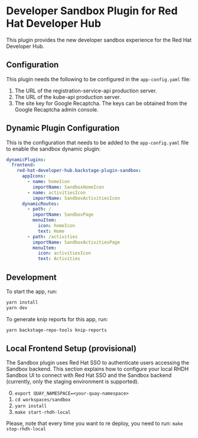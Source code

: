 # Developer Sandbox Plugin for Red Hat Developer Hub

This plugin provides the new developer sandbox experience for the Red Hat Developer Hub.

## Configuration

This plugin needs the following to be configured in the `app-config.yaml` file:

1. The URL of the registration-service-api production server.
2. The URL of the kube-api production server.
3. The site key for Google Recaptcha. The keys can be obtained from the Google Recaptcha admin console.

## Dynamic Plugin Configuration

This is the configuration that needs to be added to the `app-config.yaml` file to enable the sandbox dynamic plugin:

```yaml
dynamicPlugins:
  frontend:
    red-hat-developer-hub.backstage-plugin-sandbox:
      appIcons:
        - name: homeIcon
          importName: SandboxHomeIcon
        - name: activitiesIcon
          importName: SandboxActivitiesIcon
      dynamicRoutes:
        - path: /
          importName: SandboxPage
          menuItem:
            icon: homeIcon
            text: Home
        - path: /activities
          importName: SandboxActivitiesPage
          menuItem:
            icon: activitiesIcon
            text: Activities
```

## Development

To start the app, run:

```sh
yarn install
yarn dev
```

To generate knip reports for this app, run:

```sh
yarn backstage-repo-tools knip-reports
```

## Local Frontend Setup (provisional)
The Sandbox plugin uses Red Hat SSO to authenticate users accessing the Sandbox backend. This section explains how to configure your local RHDH Sandbox UI to connect with Red Hat SSO and the Sandbox backend (currently, only the staging environment is supported).

0. `export QUAY_NAMESPACE=<your-quay-namespace>`
1. `cd workspaces/sandbox`
2. `yarn install`
3. `make start-rhdh-local`

Please, note that every time you want to re deploy, you need to run:
`make stop-rhdh-local`
